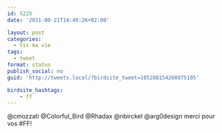 ```yaml
---
id: 5225
date: '2011-08-21T14:40:26+02:00'

layout: post
categories:
  - Vis ma vie
tags:
  - tweet
format: status
publish_social: no
guid: 'http://tweets.local/?birdsite_tweet=105288154268975105'

birdsite_hashtags:
    - ff
---
```


@cmozzati @Colorful\_Bird @Rhadax @nbirckel @arg0design merci pour vos #FF!